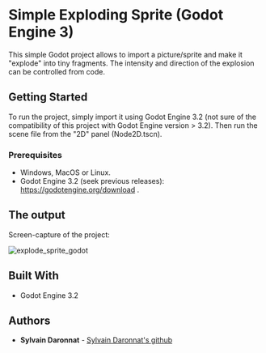 # Simple Exploding Sprite (Godot Engine 3)
This simple Godot project allows to import a picture/sprite and make it "explode" into tiny fragments.
The intensity and direction of the explosion can be controlled from code.

## Getting Started

To run the project, simply import it using Godot Engine 3.2 (not sure of the compatibility of this project with Godot Engine version > 3.2).
Then run the scene file from the "2D" panel (Node2D.tscn).

### Prerequisites

* Windows, MacOS or Linux.
* Godot Engine 3.2 (seek previous releases): https://godotengine.org/download .

## The output

Screen-capture of the project:

![explode_sprite_godot](https://user-images.githubusercontent.com/32872858/196038364-7a464096-b02b-4e7c-af50-ebd0dc6d6ce9.gif)

## Built With

* Godot Engine 3.2

## Authors

* **Sylvain Daronnat** - [Sylvain Daronnat's github](https://github.com/daronnat)
